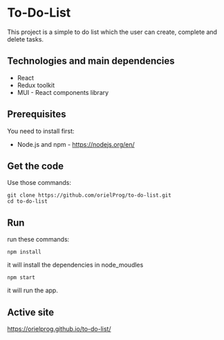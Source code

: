 # To-Do-List

This project is a simple to do list which the user can create, complete and delete tasks.

## Technologies and main dependencies

* React
* Redux toolkit
* MUI - React components library

## Prerequisites

You need to install first:
* Node.js and npm - https://nodejs.org/en/

## Get the code
Use those commands:
```
git clone https://github.com/orielProg/to-do-list.git
cd to-do-list
```

## Run

run these commands:
```
npm install
```
it will install the dependencies in node_moudles
```
npm start
```
it will run the app.

## Active site

https://orielprog.github.io/to-do-list/